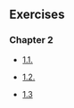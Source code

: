## Exercises

### Chapter 2

- [1.1.](https://github.com/Mullil/kubernetes_course/tree/1.1/log_output)


- [1.2.](https://github.com/Mullil/kubernetes_course/tree/1.2/project)


- [1.3](https://github.com/Mullil/kubernetes_course/tree/1.3/log_output)
